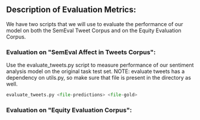 ## Description of Evaluation Metrics:
We have two scripts that we will use to evaluate the performance of our model on both the SemEval Tweet Corpus and on the Equity Evaluation Corpus. 

### Evaluation on "SemEval Affect in Tweets Corpus":
Use the evaluate_tweets.py script to measure performance of our sentiment analysis model on the original task test set. NOTE: evaluate tweets has a dependency on utils.py, so make sure that file is present in the directory as well. 

```python
evaluate_tweets.py <file-predictions> <file-gold> 
```

### Evaluation on "Equity Evaluation Corpus":

